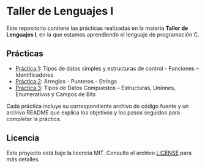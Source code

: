# Taller de Lenguajes I

Este repositorio contiene las prácticas realizadas en la materia **Taller de Lenguajes I**, en la que estamos aprendiendo el lenguaje de programación C.

## Prácticas

- [Práctica 1](practica1/): Tipos de datos simples y estructuras de control - Funciones – Identificadores
- [Práctica 2](practica2/): Arreglos - Punteros - Strings
- [Práctica 3](practica3/): Tipos de Datos Compuestos – Estructuras, Uniones, Enumerativos y Campos de Bits

Cada práctica incluye su correspondiente archivo de código fuente y un archivo README que explica los objetivos y los pasos seguidos para completar la práctica.

## Licencia

Este proyecto está bajo la licencia MIT. Consulta el archivo [LICENSE](LICENSE) para más detalles.
